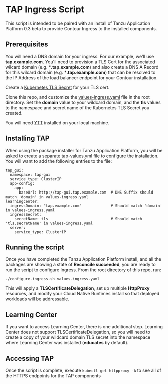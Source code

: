 # TAP Ingress Script
This script is intended to be paired with an install of Tanzu Application Platform 0.3 beta to provide Contour Ingress to the installed components.

## Prerequisites

You will need a DNS domain for your ingress. For our example, we'll use **tap.example.com**. You'll need to provision a TLS Cert for the associated wilcard domain (e.g. ***.tap.example.com**) and also create a DNS A Record for this wilcard domain (e.g. ***.tap.example.com**) that can be resolved to the IP Address of the load balancer endpoint for your Contour installation.

Create a [Kubernetes TLS Secret](https://kubernetes.io/docs/concepts/configuration/secret/#tls-secrets) for your TLS cert.

Clone this repo, and customize the [values-ingress.yaml](values-ingress.yaml) file in the root directory. Set the **domain** value to your wildcard domain, and the **tls** values to the namespace and secret name of the Kubernetes TLS Secret you created.

You will need [YTT](https://carvel.dev/ytt/) installed on your local machine.

## Installing TAP ##

When using the package installer for Tanzu Application Platform, you will be asked to create a separate tap-values.yml file to configure the installation. You will want to add the following entries to the file:

```
tap_gui:
  namespace: tap-gui
  service_type: ClusterIP
  app-config:
    app:
      baseUrl: http://tap-gui.tap.example.com  # DNS Suffix should match 'domain' in values-ingress.yaml
learningcenter:
  ingressDomain: "tap.example.com"             # Should match 'domain' in values-ingress.yaml
  ingressSecret:
    secretName: tls                            # Should match 'tls.secretName' in values-ingress.yaml
  server:
    service_type: ClusterIP
```

## Running the script ##

Once you have completed the Tanzu Application Platform install, and all the packages are showing a state of **Reconcile succeeded**, you are ready to run the script to configure Ingress. From the root directory of this repo, run:

`./configure-ingress.sh values-ingress.yaml`

This will apply a **TLSCertificateDelegation**, set up multiple **HttpProxy** resources, and modify your Cloud Native Runtimes install so that deployed workloads will be addressable.

## Learning Center ##

If you want to access Learning Center, there is one additional step. Learning Center does not support TLSCertificateDelegation, so you will need to create a copy of your wildcard domain TLS secret into the namespace where Learning Center was installed (**educates** by default).

## Accessing TAP

Once the script is complete, execute `kubectl get httpproxy -A` to see all of the HTTPS endpoints for the TAP components